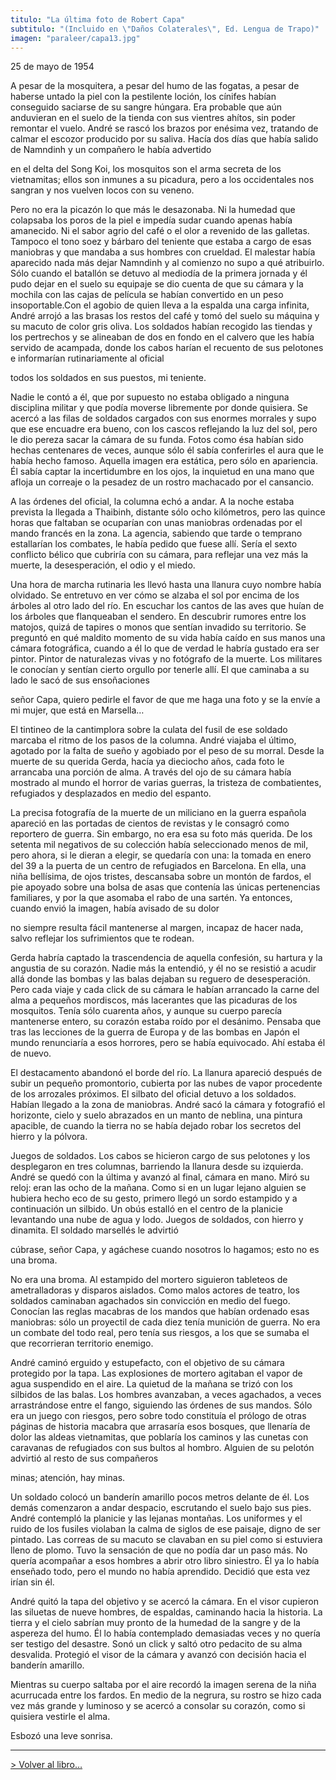 ```yaml
---
titulo: "La última foto de Robert Capa"
subtitulo: "(Incluido en \"Daños Colaterales\", Ed. Lengua de Trapo)"
imagen: "paraleer/capa13.jpg"
---
```

25 de mayo de 1954

A pesar de la mosquitera, a pesar del humo de las fogatas, a pesar de haberse
untado la piel con la pestilente loción, los cínifes habían conseguido
saciarse de su sangre húngara. Era probable que aún anduvieran en el suelo de
la tienda con sus vientres ahítos, sin poder remontar el vuelo. André se
rascó los brazos por enésima vez, tratando de calmar el escozor producido por
su saliva. Hacía dos días que había salido de Namndinh y un compañero le
había advertido

en el delta del Song Koi, los mosquitos son el arma secreta de los
vietnamitas; ellos son inmunes a su picadura, pero a los occidentales nos
sangran y nos vuelven locos con su veneno.

Pero no era la picazón lo que más le desazonaba. Ni la humedad que colapsaba
los poros de la piel e impedía sudar cuando apenas había amanecido. Ni el
sabor agrio del café o el olor a revenido de las galletas. Tampoco el tono
soez y bárbaro del teniente que estaba a cargo de esas maniobras y que
mandaba a sus hombres con crueldad. El malestar había aparecido nada más
dejar Namndinh y al comienzo no supo a qué atribuirlo. Sólo cuando el
batallón se detuvo al mediodía de la primera jornada y él pudo dejar en el
suelo su equipaje se dio cuenta de que su cámara y la mochila con las cajas
de película se habían convertido en un peso insoportable.Con el agobio de
quien lleva a la espalda una carga infinita, André arrojó a las brasas los
restos del café y tomó del suelo su máquina y su macuto de color gris oliva.
Los soldados habían recogido las tiendas y los pertrechos y se alineaban de
dos en fondo en el calvero que les había servido de acampada, donde los cabos
harían el recuento de sus pelotones e informarían rutinariamente al oficial

todos los soldados en sus puestos, mi teniente.

Nadie le contó a él, que por supuesto no estaba obligado a ninguna disciplina
militar y que podía moverse libremente por donde quisiera. Se acercó a las
filas de soldados cargados con sus enormes morrales y supo que ese encuadre
era bueno, con los cascos reflejando la luz del sol, pero le dio pereza sacar
la cámara de su funda. Fotos como ésa habían sido hechas centenares de veces,
aunque sólo él sabía conferirles el aura que le había hecho famoso. Aquella
imagen era estática, pero sólo en apariencia. Él sabía captar la
incertidumbre en los ojos, la inquietud en una mano que afloja un correaje o
la pesadez de un rostro machacado por el cansancio.

A las órdenes del oficial, la columna echó a andar. A la noche estaba
prevista la llegada a Thaibinh, distante sólo ocho kilómetros, pero las
quince horas que faltaban se ocuparían con unas maniobras ordenadas por el
mando francés en la zona. La agencia, sabiendo que tarde o temprano
estallarían los combates, le había pedido que fuese allí. Sería el sexto
conflicto bélico que cubriría con su cámara, para reflejar una vez más la
muerte, la desesperación, el odio y el miedo.

Una hora de marcha rutinaria les llevó hasta una llanura cuyo nombre había
olvidado. Se entretuvo en ver cómo se alzaba el sol por encima de los árboles
al otro lado del río. En escuchar los cantos de las aves que huían de los
árboles que flanqueaban el sendero. En descubrir rumores entre los matojos,
quizá de tapires o monos que sentían invadido su territorio. Se preguntó en
qué maldito momento de su vida había caído en sus manos una cámara
fotográfica, cuando a él lo que de verdad le habría gustado era ser pintor.
Pintor de naturalezas vivas y no fotógrafo de la muerte. Los militares le
conocían y sentían cierto orgullo por tenerle allí. El que caminaba a su lado
le sacó de sus ensoñaciones

señor Capa, quiero pedirle el favor de que me haga una foto y se la envíe a
mi mujer, que está en Marsella…

El tintineo de la cantimplora sobre la culata del fusil de ese soldado
marcaba el ritmo de los pasos de la columna. André viajaba el último, agotado
por la falta de sueño y agobiado por el peso de su morral. Desde la muerte de
su querida Gerda, hacía ya dieciocho años, cada foto le arrancaba una porción
de alma. A través del ojo de su cámara había mostrado al mundo el horror de
varias guerras, la tristeza de combatientes, refugiados y desplazados en
medio del espanto.

La precisa fotografía de la muerte de un miliciano en la guerra española
apareció en las portadas de cientos de revistas y le consagró como reportero
de guerra. Sin embargo, no era esa su foto más querida. De los setenta mil
negativos de su colección había seleccionado menos de mil, pero ahora, si le
dieran a elegir, se quedaría con una: la tomada en enero del 39 a la puerta
de un centro de refugiados en Barcelona. En ella, una niña bellísima, de ojos
tristes, descansaba sobre un montón de fardos, el pie apoyado sobre una bolsa
de asas que contenía las únicas pertenencias familiares, y por la que asomaba
el rabo de una sartén. Ya entonces, cuando envió la imagen, había avisado de
su dolor

no siempre resulta fácil mantenerse al margen, incapaz de hacer nada, salvo
reflejar los sufrimientos que te rodean.

Gerda habría captado la trascendencia de aquella confesión, su hartura y la
angustia de su corazón. Nadie más la entendió, y él no se resistió a acudir
allá donde las bombas y las balas dejaban su reguero de desesperación. Pero
cada viaje y cada click de su cámara le habían arrancado la carne del alma a
pequeños mordiscos, más lacerantes que las picaduras de los mosquitos. Tenía
sólo cuarenta años, y aunque su cuerpo parecía mantenerse entero, su corazón
estaba roído por el desánimo. Pensaba que tras las lecciones de la guerra de
Europa y de las bombas en Japón el mundo renunciaría a esos horrores, pero se
había equivocado. Ahí estaba él de nuevo.

El destacamento abandonó el borde del río. La llanura apareció después de
subir un pequeño promontorio, cubierta por las nubes de vapor procedente de
los arrozales próximos. El silbato del oficial detuvo a los soldados. Habían
llegado a la zona de maniobras. André sacó la cámara y fotografió el
horizonte, cielo y suelo abrazados en un manto de neblina, una pintura
apacible, de cuando la tierra no se había dejado robar los secretos del
hierro y la pólvora.

Juegos de soldados. Los cabos se hicieron cargo de sus pelotones y los
desplegaron en tres columnas, barriendo la llanura desde su izquierda. André
se quedó con la última y avanzó al final, cámara en mano. Miró su reloj: eran
las ocho de la mañana. Como si en un lugar lejano alguien se hubiera hecho
eco de su gesto, primero llegó un sordo estampido y a continuación un
silbido. Un obús estalló en el centro de la planicie levantando una nube de
agua y lodo. Juegos de soldados, con hierro y dinamita. El soldado marsellés
le advirtió

cúbrase, señor Capa, y agáchese cuando nosotros lo hagamos; esto no es una
broma.

No era una broma. Al estampido del mortero siguieron tableteos de
ametralladoras y disparos aislados. Como malos actores de teatro, los
soldados caminaban agachados sin convicción en medio del fuego. Conocían las
reglas macabras de los mandos que habían ordenado esas maniobras: sólo un
proyectil de cada diez tenía munición de guerra. No era un combate del todo
real, pero tenía sus riesgos, a los que se sumaba el que recorrieran
territorio enemigo.

André caminó erguido y estupefacto, con el objetivo de su cámara protegido
por la tapa. Las explosiones de mortero agitaban el vapor de agua suspendido
en el aire. La quietud de la mañana se trizó con los silbidos de las balas.
Los hombres avanzaban, a veces agachados, a veces arrastrándose entre el
fango, siguiendo las órdenes de sus mandos. Sólo era un juego con riesgos,
pero sobre todo constituía el prólogo de otras páginas de historia macabra
que arrasaría esos bosques, que llenaría de dolor las aldeas vietnamitas, que
poblaría los caminos y las cunetas con caravanas de refugiados con sus bultos
al hombro. Alguien de su pelotón advirtió al resto de sus compañeros

minas; atención, hay minas.

Un soldado colocó un banderín amarillo pocos metros delante de él. Los demás
comenzaron a andar despacio, escrutando el suelo bajo sus pies. André
contempló la planicie y las lejanas montañas. Los uniformes y el ruido de los
fusiles violaban la calma de siglos de ese paisaje, digno de ser pintado. Las
correas de su macuto se clavaban en su piel como si estuviera lleno de plomo.
Tuvo la sensación de que no podía dar un paso más. No quería acompañar a esos
hombres a abrir otro libro siniestro. Él ya lo había enseñado todo, pero el
mundo no había aprendido. Decidió que esta vez irían sin él.

André quitó la tapa del objetivo y se acercó la cámara. En el visor cupieron
las siluetas de nueve hombres, de espaldas, caminando hacia la historia. La
tierra y el cielo sabrían muy pronto de la humedad de la sangre y de la
aspereza del humo. Él lo había contemplado demasiadas veces y no quería ser
testigo del desastre. Sonó un click y saltó otro pedacito de su alma
desvalida. Protegió el visor de la cámara y avanzó con decisión hacia el
banderín amarillo.

Mientras su cuerpo saltaba por el aire recordó la imagen serena de la niña
acurrucada entre los fardos. En medio de la negrura, su rostro se hizo cada
vez más grande y luminoso y se acercó a consolar su corazón, como si quisiera
vestirle el alma.

Esbozó una leve sonrisa.

* * *

[> Volver al libro…](http://www.ricardogomez.com/ver/mislibros/daños)

